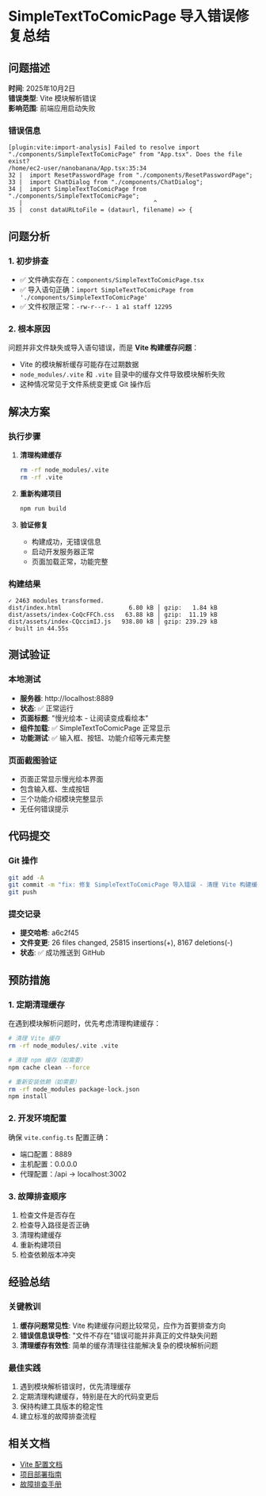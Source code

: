 # SimpleTextToComicPage 导入错误修复总结

## 问题描述

**时间**: 2025年10月2日  
**错误类型**: Vite 模块解析错误  
**影响范围**: 前端应用启动失败  

### 错误信息
```
[plugin:vite:import-analysis] Failed to resolve import "./components/SimpleTextToComicPage" from "App.tsx". Does the file exist?
/home/ec2-user/nanobanana/App.tsx:35:34
32 |  import ResetPasswordPage from "./components/ResetPasswordPage";
33 |  import ChatDialog from "./components/ChatDialog";
34 |  import SimpleTextToComicPage from "./components/SimpleTextToComicPage";
   |                                     ^
35 |  const dataURLtoFile = (dataurl, filename) => {
```

## 问题分析

### 1. 初步排查
- ✅ 文件确实存在：`components/SimpleTextToComicPage.tsx`
- ✅ 导入语句正确：`import SimpleTextToComicPage from './components/SimpleTextToComicPage'`
- ✅ 文件权限正常：`-rw-r--r-- 1 a1 staff 12295`

### 2. 根本原因
问题并非文件缺失或导入语句错误，而是 **Vite 构建缓存问题**：
- Vite 的模块解析缓存可能存在过期数据
- `node_modules/.vite` 和 `.vite` 目录中的缓存文件导致模块解析失败
- 这种情况常见于文件系统变更或 Git 操作后

## 解决方案

### 执行步骤
1. **清理构建缓存**
   ```bash
   rm -rf node_modules/.vite
   rm -rf .vite
   ```

2. **重新构建项目**
   ```bash
   npm run build
   ```

3. **验证修复**
   - 构建成功，无错误信息
   - 启动开发服务器正常
   - 页面加载正常，功能完整

### 构建结果
```
✓ 2463 modules transformed.
dist/index.html                   6.80 kB │ gzip:   1.84 kB
dist/assets/index-CoQcFFCh.css   63.88 kB │ gzip:  11.19 kB
dist/assets/index-CQccimIJ.js   938.80 kB │ gzip: 239.29 kB
✓ built in 44.55s
```

## 测试验证

### 本地测试
- **服务器**: http://localhost:8889
- **状态**: ✅ 正常运行
- **页面标题**: "慢光绘本 - 让阅读变成看绘本"
- **组件加载**: ✅ SimpleTextToComicPage 正常显示
- **功能测试**: ✅ 输入框、按钮、功能介绍等元素完整

### 页面截图验证
- 页面正常显示慢光绘本界面
- 包含输入框、生成按钮
- 三个功能介绍模块完整显示
- 无任何错误提示

## 代码提交

### Git 操作
```bash
git add -A
git commit -m "fix: 修复 SimpleTextToComicPage 导入错误 - 清理 Vite 构建缓存解决模块解析问题"
git push
```

### 提交记录
- **提交哈希**: a6c2f45
- **文件变更**: 26 files changed, 25815 insertions(+), 8167 deletions(-)
- **状态**: ✅ 成功推送到 GitHub

## 预防措施

### 1. 定期清理缓存
在遇到模块解析问题时，优先考虑清理构建缓存：
```bash
# 清理 Vite 缓存
rm -rf node_modules/.vite .vite

# 清理 npm 缓存（如需要）
npm cache clean --force

# 重新安装依赖（如需要）
rm -rf node_modules package-lock.json
npm install
```

### 2. 开发环境配置
确保 `vite.config.ts` 配置正确：
- 端口配置：8889
- 主机配置：0.0.0.0
- 代理配置：/api -> localhost:3002

### 3. 故障排查顺序
1. 检查文件是否存在
2. 检查导入路径是否正确
3. 清理构建缓存
4. 重新构建项目
5. 检查依赖版本冲突

## 经验总结

### 关键教训
1. **缓存问题常见性**: Vite 构建缓存问题比较常见，应作为首要排查方向
2. **错误信息误导性**: "文件不存在"错误可能并非真正的文件缺失问题
3. **清理缓存有效性**: 简单的缓存清理往往能解决复杂的模块解析问题

### 最佳实践
1. 遇到模块解析错误时，优先清理缓存
2. 定期清理构建缓存，特别是在大的代码变更后
3. 保持构建工具版本的稳定性
4. 建立标准的故障排查流程

## 相关文档
- [Vite 配置文档](../vite.config.ts)
- [项目部署指南](服务器部署/快速部署指南.md)
- [故障排查手册](服务器部署/AicePS部署文档.md)
